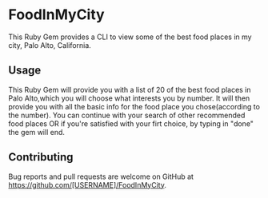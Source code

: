 # FoodInMyCity

This Ruby Gem provides a CLI to view some of the best food places in my city, Palo Alto, California.

## Usage

This Ruby Gem will provide you with a list of 20 of the best food places in Palo Alto,which you will choose what interests you by number. It will then provide you with all the basic info for the food place you chose(according to the number). You can continue with your search of other recommended food places OR if you're satisfied with your firt choice, by typing in "done" the gem will end.



## Contributing

Bug reports and pull requests are welcome on GitHub at https://github.com/[USERNAME]/FoodInMyCity.
